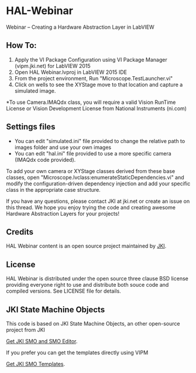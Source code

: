 # HAL-Webinar
Webinar – Creating a Hardware Abstraction Layer in LabVIEW

## How To: 

1. Apply the VI Package Configuration using VI Package Manager (vipm.jki.net) for LabVIEW 2015
2. Open HAL Webinar.lvproj in LabVIEW 2015 IDE
3. From the project environment, Run "Microscope.TestLauncher.vi"
4. Click on wells to see the XYStage move to that location and capture a simulated image.

*To use Camera.IMAQdx class, you will require a valid Vision RunTime License or Vision Development License from National Instruments (ni.com)

## Settings files 
- You can edit "simulated.ini" file provided to change the relative path to images folder and use your own images
- You can edit "hal.ini" file provided to use a more specific camera (IMAQdx code provided).

To add your own camera or XYStage classes derived from these base classes, open "Microscope.lvclass:enumerateStaticDependencies.vi" and modify the configuration-driven dependency injection and add your specific class in the appropriate case structure.

If you have any questions, please contact JKI at jki.net or create an issue on this thread.
We hope you enjoy trying the code and creating awesome Hardware Abstraction Layers for your projects!

## Credits

HAL Webinar content is an open source project maintained by [JKI](http://jki.net).

## License

HAL Webinar is distributed under the open source three clause BSD license providing everyone right to use and distribute both souce code and compiled versions. See LICENSE file for details.

## JKI State Machine Objects
This code is based on JKI State Machine Objects, an other open-source project from JKI

[Get JKI SMO and SMO Editor](http://vipm.jki.net/#!/package/jki_lib_smo_editor).

If you prefer you can get the templates directly using VIPM

[Get JKI SMO Templates](http://vipm.jki.net/#!/package/jki_smo_templates).


